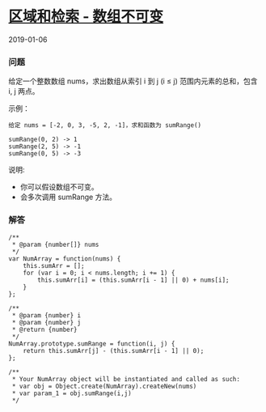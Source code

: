 # [区域和检索 - 数组不可变](https://leetcode-cn.com/problems/range-sum-query-immutable)
2019-01-06

### 问题

给定一个整数数组  nums，求出数组从索引 i 到 j  (i ≤ j) 范围内元素的总和，包含 i,  j 两点。

示例：

```
给定 nums = [-2, 0, 3, -5, 2, -1]，求和函数为 sumRange()

sumRange(0, 2) -> 1
sumRange(2, 5) -> -1
sumRange(0, 5) -> -3
```
说明:

* 你可以假设数组不可变。
* 会多次调用 sumRange 方法。

### 解答

```
/**
 * @param {number[]} nums
 */
var NumArray = function(nums) {
    this.sumArr = [];
    for (var i = 0; i < nums.length; i += 1) {
        this.sumArr[i] = (this.sumArr[i - 1] || 0) + nums[i];
    }
};

/**
 * @param {number} i
 * @param {number} j
 * @return {number}
 */
NumArray.prototype.sumRange = function(i, j) {
    return this.sumArr[j] - (this.sumArr[i - 1] || 0);
};

/**
 * Your NumArray object will be instantiated and called as such:
 * var obj = Object.create(NumArray).createNew(nums)
 * var param_1 = obj.sumRange(i,j)
 */
```
